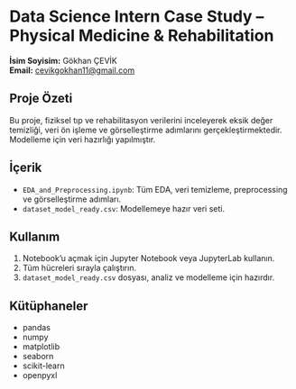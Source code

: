 # Data Science Intern Case Study – Physical Medicine & Rehabilitation

**İsim Soyisim:** Gökhan ÇEVİK  
**Email:** cevikgokhan11@gmail.com 

## Proje Özeti
Bu proje, fiziksel tıp ve rehabilitasyon verilerini inceleyerek eksik değer temizliği, veri ön işleme ve görselleştirme adımlarını gerçekleştirmektedir. Modelleme için veri hazırlığı yapılmıştır.

## İçerik
- `EDA_and_Preprocessing.ipynb`: Tüm EDA, veri temizleme, preprocessing ve görselleştirme adımları.  
- `dataset_model_ready.csv`: Modellemeye hazır veri seti.  

## Kullanım
1. Notebook’u açmak için Jupyter Notebook veya JupyterLab kullanın.  
2. Tüm hücreleri sırayla çalıştırın.  
3. `dataset_model_ready.csv` dosyası, analiz ve modelleme için hazırdır.

## Kütüphaneler
- pandas  
- numpy  
- matplotlib  
- seaborn  
- scikit-learn  
- openpyxl
